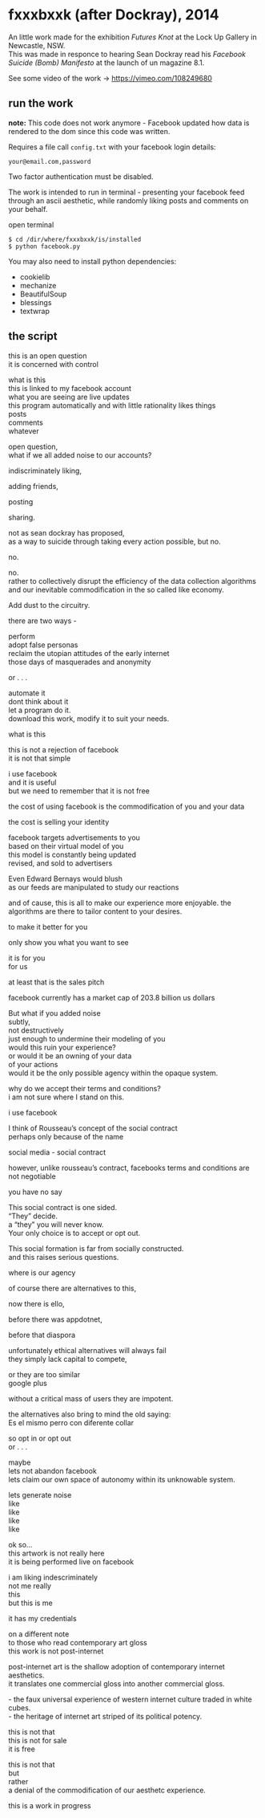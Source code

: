 
# fxxxbxxk (after Dockray), 2014

An little work made for the exhibition *Futures Knot* at the Lock Up Gallery in Newcastle, NSW.  
This was made in responce to hearing Sean Dockray read his *Facebook Suicide (Bomb) Manifesto* at the launch of un magazine 8.1.

See some video of the work -> https://vimeo.com/108249680


## run the work

**note:** This code does not work anymore - Facebook updated how data is rendered to the dom since this code was written.

Requires a file call `config.txt` with your facebook login details:

```
your@email.com,password
```

Two factor authentication must be disabled.

The work is intended to run in terminal - presenting your facebook feed through an ascii aesthetic, while randomly liking posts and comments on your behalf.

open terminal

```
$ cd /dir/where/fxxxbxxk/is/installed
$ python facebook.py
```

You may also need to install python dependencies:

- cookielib
- mechanize
- BeautifulSoup
- blessings
- textwrap


## the script

this is an open question    
it is concerned with control    

what is this  
this is linked to my facebook account  
what you are seeing are live updates  
this program automatically and with little rationality likes things  
posts  
comments  
whatever  

open question,  
what if we all added noise to our accounts?  

indiscriminately liking,  

adding friends,  

posting  

sharing.  

not as sean dockray has proposed,  
as a way to suicide through taking every action possible, but no.  

no.  

no.  
rather to collectively disrupt the efficiency of the data collection algorithms and our inevitable commodification in the so called like economy.   

Add dust to the circuitry.  

there are two ways -  

perform  
adopt false personas  
reclaim the utopian attitudes of the early internet  
those days of masquerades and anonymity  

or . . .  

automate it  
dont think about it  
let a program do it.  
download this work, modify it to suit your needs.  

what is this  

this is not a rejection of facebook  
it is not that simple  

i use facebook  
and it is useful  
but we need to remember that it is not free  

the cost of using facebook is the commodification of you and your data  

the cost is selling your identity  

facebook targets advertisements to you  
based on their virtual model of you  
this model is constantly being updated  
revised, and sold to advertisers  

Even Edward Bernays would blush  
as our feeds are manipulated to study our reactions  

and of cause, this is all to make our experience more enjoyable. the algorithms are there to tailor content to your desires.  

to make it better for you  

only show you what you want to see  

it is for you  
for us  

at least that is the sales pitch  

facebook currently has a market cap of 203.8 billion us dollars  

But what if you added noise  
subtly,  
not destructively  
just enough to undermine their modeling of you  
would this ruin your experience?  
or would it be an owning of your data  
of your actions  
would it be the only possible agency within the opaque system.  

why do we accept their terms and conditions?  
i am not sure where I stand on this.  

i use facebook  

I think of Rousseau’s concept of the social contract  
perhaps only because of the name  

social media - social contract  

however, unlike rousseau’s contract, facebooks terms and conditions are not negotiable  

you have no say  

This social contract is one sided.   
“They” decide.  
a “they” you will never know.  
Your only choice is to accept or opt out.  

This social formation is far from socially constructed.  
and this raises serious questions.  

where is our agency  

of course there are alternatives to this,  

now there is ello,  

before there was appdotnet,  

before that diaspora  

unfortunately ethical alternatives will always fail  
they simply lack capital to compete,   

or they are too similar  
google plus  

without a critical mass of users they are impotent.  

the alternatives also bring to mind the old saying:  
Es el mismo perro con diferente collar  

so opt in or opt out  
or . . .  

maybe  
lets not abandon facebook  
lets claim our own space of autonomy within its unknowable system.  

lets generate noise  
like  
like  
like  
like  

ok so...  
this artwork is not really here  
it is being performed live on facebook  

i am liking indescriminately  
not me really  
this  
but this is me  

it has my credentials  

on a different note  
to those who read contemporary art gloss  
this work is not post-internet  

post-internet art is the shallow adoption of contemporary internet aesthetics.  
it translates one commercial gloss into another commercial gloss.  

\- the faux universal experience of western internet culture traded in white cubes.  
\- the heritage of internet art striped of its political potency.  

this is not that  
this is not for sale  
it is free  

this is not that  
but  
rather  
a denial of the commodification of our aesthetc experience.  

this is a work in progress
